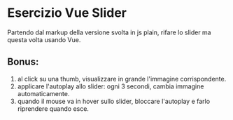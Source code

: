 # Esercizio Vue Slider
Partendo dal markup della versione svolta in js plain, rifare lo slider ma questa volta usando Vue.
<br>

## Bonus:
1) al click su una thumb, visualizzare in grande l'immagine corrispondente.
2) applicare l'autoplay allo slider: ogni 3 secondi, cambia immagine automaticamente.
3) quando il mouse va in hover sullo slider, bloccare l'autoplay e farlo riprendere quando esce.